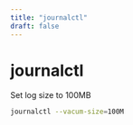 ```yaml
---
title: "journalctl"
draft: false
---
```


# journalctl

Set log size to 100MB

```bash
journalctl --vacum-size=100M
```
